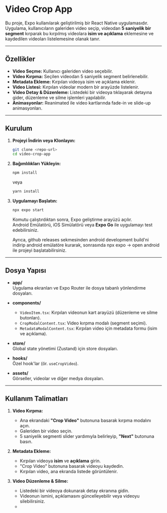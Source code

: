 # Video Crop App

Bu proje, Expo kullanılarak geliştirilmiş bir React Native uygulamasıdır. Uygulama, kullanıcıların galeriden video seçip, videodan **5 saniyelik bir segment** kırparak bu kırpılmış videolara **isim ve açıklama** eklemesine ve kaydedilen videoları listelemesine olanak tanır.

---

## Özellikler

- **Video Seçme:** Kullanıcı galeriden video seçebilir.
- **Video Kırpma:** Seçilen videodan 5 saniyelik segment belirlenebilir.
- **Metadata Ekleme:** Kırpılan videoya isim ve açıklama eklenir.
- **Video Listesi:** Kırpılan videolar modern bir arayüzde listelenir.
- **Video Detay & Düzenleme:** Listedeki bir videoya tıklayarak detayına gider, düzenleme ve silme işlemleri yapılabilir.
- **Animasyonlar:** Reanimated ile video kartlarında fade-in ve slide-up animasyonları.

---

## Kurulum

1. **Projeyi İndirin veya Klonlayın:**

   ```bash
   git clone <repo-url>
   cd video-crop-app
   ```

2. **Bağımlılıkları Yükleyin:**

   ```bash
   npm install
   ```
   veya
   ```bash
   yarn install
   ```

3. **Uygulamayı Başlatın:**

   ```bash
   npx expo start
   ```
   Komutu çalıştırdıktan sonra, Expo geliştirme arayüzü açılır.  
   Android Emülatörü, iOS Simülatörü veya **Expo Go** ile uygulamayı test edebilirsiniz.

   Ayrıca, github releases sekmesinden android development build'ni indirip android emülatöre kurarak, sonrasında npx expo -> open android ile projeyi başlatabilirsiniz.

---

## Dosya Yapısı

- **app/**  
  Uygulama ekranları ve Expo Router ile dosya tabanlı yönlendirme dosyaları.

- **components/**  
  - `VideoItem.tsx`: Kırpılan videonun kart arayüzü (düzenleme ve silme butonları).
  - `CropModalContent.tsx`: Video kırpma modalı (segment seçimi).
  - `MetadataModalContent.tsx`: Kırpılan video için metadata formu (isim ve açıklama).

- **store/**  
  Global state yönetimi (Zustand) için store dosyaları.

- **hooks/**  
  Özel hook'lar (ör. `useCropVideo`).

- **assets/**  
  Görseller, videolar ve diğer medya dosyaları.

---

## Kullanım Talimatları

1. **Video Kırpma:**
   - Ana ekrandaki **"Crop Video"** butonuna basarak kırpma modalını açın.
   - Galeriden bir video seçin.
   - 5 saniyelik segmenti slider yardımıyla belirleyip, **"Next"** butonuna basın.

2. **Metadata Ekleme:**
   - Kırpılan videoya **isim** ve **açıklama** girin.
   - "Crop Video" butonuna basarak videoyu kaydedin.
   - Kırpılan video, ana ekranda listede görüntülenir.

3. **Video Düzenleme & Silme:**
   - Listedeki bir videoya dokunarak detay ekranına gidin.
   - Videonun ismini, açıklamasını güncelleyebilir veya videoyu silebilirsiniz.
   - 

